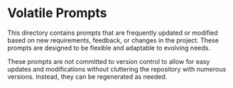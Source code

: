 # Volatile Prompts

This directory contains prompts that are frequently updated or modified based on new requirements, feedback, or changes in the project. These prompts are designed to be flexible and adaptable to evolving needs.

These prompts are not committed to version control to allow for easy updates and modifications without cluttering the repository with numerous versions. Instead, they can be regenerated as needed.